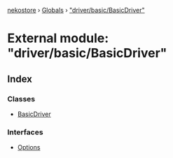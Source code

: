 [nekostore](../README.md) › [Globals](../globals.md) › ["driver/basic/BasicDriver"](_driver_basic_basicdriver_.md)

# External module: "driver/basic/BasicDriver"

## Index

### Classes

* [BasicDriver](../classes/_driver_basic_basicdriver_.basicdriver.md)

### Interfaces

* [Options](../interfaces/_driver_basic_basicdriver_.options.md)
